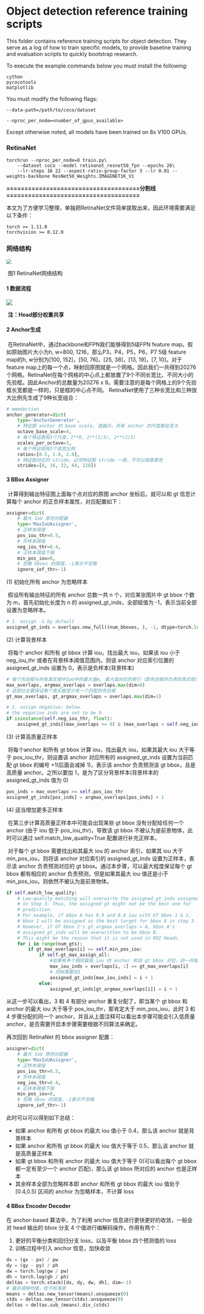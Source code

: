 # Object detection reference training scripts

This folder contains reference training scripts for object detection.
They serve as a log of how to train specific models, to provide baseline
training and evaluation scripts to quickly bootstrap research.

To execute the example commands below you must install the following:

```
cython
pycocotools
matplotlib
```

You must modify the following flags:

`--data-path=/path/to/coco/dataset`

`--nproc_per_node=<number_of_gpus_available>`

Except otherwise noted, all models have been trained on 8x V100 GPUs. 


### RetinaNet
```
torchrun --nproc_per_node=8 train.py\
    --dataset coco --model retinanet_resnet50_fpn --epochs 26\
    --lr-steps 16 22 --aspect-ratio-group-factor 3 --lr 0.01 --weights-backbone ResNet50_Weights.IMAGENET1K_V1
```



**=====================================分割线=====================================**



本文为了方便学习整理，单独把RetinaNet文件简单提取出来，因此环境需要满足以下条件：

```
torch >= 1.11.0
torchvision >= 0.12.0
```

### 网络结构
<img src="../files/retinanet.png" style="zoom:80%;" />



​																												图1 RetinaNet网络结构



#### 1 数据流程

<img src="../files/retinanet.svg" style="zoom:100%;" />

​	**注：Head部分权重共享**



#### 2 Anchor生成

​		在RetinaNet中，通过backbone和FPN我们能够得到5级FPN feature map。假如原始图片大小为h, w=800, 1216，那么P3，P4，P5，P6，P7 5级 feature map的h, w分别为[100, 152]，[50, 76]，[25, 38]，[13, 19]，[7, 10]。对于feature map上的每一个点，映射回原图就是一个网格。因此我们一共得到20276个网格。RetinaNet在每个网格的中心点上都放置了9个不同长宽比、不同大小的先验框。因此Anchor的总数量为20276 x 9。需要注意的是每个网格上的9个先验框长宽都是一样的，只是框的中心点不同。 RetinaNet使用了三种长宽比和三种放大比例先生成了9种长宽组合：

```python
# mmmdection
anchor_generator=dict(
    type='AnchorGenerator',
    # 特征图 anchor 的 base scale, 值越大，所有 anchor 的尺度都会变大
    octave_base_scale=4,
    # 每个特征图有3个尺度，2**0, 2**(1/3), 2**(2/3)
    scales_per_octave=3,
    # 每个特征图有3个高宽比例
    ratios=[0.5, 1.0, 2.0],
    # 特征图对应的 stride，必须特征图 stride 一致，不可以随意更改
    strides=[8, 16, 32, 64, 128])
```



#### 3 BBox Assigner

​		计算得到输出特征图上面每个点对应的原图 anchor 坐标后，就可以和 gt 信息计算每个 anchor 的正负样本属性，对应配置如下：

```python
assigner=dict(
    # 最大 IoU 原则分配器
    type='MaxIoUAssigner',
    # 正样本阈值
    pos_iou_thr=0.5,
    # 负样本阈值
    neg_iou_thr=0.4,
    # 正样本阈值下限
    min_pos_iou=0,
    # 忽略 bboes 的阈值，-1表示不忽略
    ignore_iof_thr=-1)
```

(1) 初始化所有 anchor 为忽略样本

​		假设所有输出特征的所有 anchor 总数一共 n 个，对应某张图片中 gt bbox 个数为 m，首先初始化长度为 n 的 assigned_gt_inds，全部赋值为 -1，表示当前全部设置为忽略样本。

```python
# 1. assign -1 by default
assigned_gt_inds = overlaps.new_full((num_bboxes, ), -1, dtype=torch.long)
```

(2) 计算背景样本

​		将每个 anchor 和所有 gt bbox 计算 iou，找出最大 iou，如果该 iou 小于 neg_iou_thr 或者在背景样本阈值范围内，则该 anchor 对应索引位置的 assigned_gt_inds 设置为 0，表示是负样本(背景样本)

```python
# 每个先验框与所有真实框中IoU中的最大值m, 最大值对应的索引（即先验框所负责的真实框）
max_overlaps, argmax_overlaps = overlaps.max(dim=0)
# 这部分主要保证每个真实框至少有一个匹配的先验框
gt_max_overlaps, gt_argmax_overlaps = overlaps.max(dim=1)

# 2. assign negative: below
# the negative inds are set to be 0
if isinstance(self.neg_iou_thr, float):
    assigned_gt_inds[(max_overlaps >= 0) & (max_overlaps < self.neg_iou_thr)] = 0
```

(3) 计算高质量正样本

​		将每个anchor 和所有 gt bbox 计算 iou，找出最大 iou，如果其最大 iou 大于等于 pos_iou_thr，则设置该 anchor 对应所有的 assigned_gt_inds 设置为当前匹配 gt bbox 的编号 +1(后面会减掉 1)，表示该 anchor 负责预测该 gt bbox，且是高质量 anchor。之所以要加 1，是为了区分背景样本(背景样本的 assigned_gt_inds 值为 0)

```python
pos_inds = max_overlaps >= self.pos_iou_thr
assigned_gt_inds[pos_inds] = argmax_overlaps[pos_inds] + 1
```

(4) 适当增加更多正样本

​		在第三步计算高质量正样本中可能会出现某些 gt bbox 没有分配给任何一个 anchor (由于 iou 低于 pos_iou_thr)，导致该 gt bbox 不被认为是前景物体，此时可以通过 self.match_low_quality=True 配置进行补充正样本。

​		对于每个 gt bbox 需要找出和其最大 iou 的 anchor 索引，如果其 iou 大于 min_pos_iou，则将该 anchor 对应索引的 assigned_gt_inds 设置为正样本，表示该 anchor 负责预测对应的 gt bbox。通过本步骤，可以最大程度保证每个 gt bbox 都有相应的 anchor 负责预测，但是如果其最大 iou 值还是小于 min_pos_iou，则依然不被认为是前景物体。

```python
if self.match_low_quality:
    # Low-quality matching will overwirte the assigned_gt_inds assigned
    # in Step 3. Thus, the assigned gt might not be the best one for
    # prediction.
    # For example, if bbox A has 0.9 and 0.8 iou with GT bbox 1 & 2,
    # bbox 1 will be assigned as the best target for bbox A in step 3.
    # However, if GT bbox 2's gt_argmax_overlaps = A, bbox A's
    # assigned_gt_inds will be overwritten to be bbox B.
    # This might be the reason that it is not used in ROI Heads.
    for i in range(num_gts):
        if gt_max_overlaps[i] >= self.min_pos_iou:
            if self.gt_max_assign_all:
                #如果有多个相同最高 iou 的 anchor 和该 gt bbox 对应，则一并赋值
                max_iou_inds = overlaps[i, :] == gt_max_overlaps[i]
                # 同样需要加1
                assigned_gt_inds[max_iou_inds] = i + 1
            else:
                assigned_gt_inds[gt_argmax_overlaps[i]] = i + 1
```

从这一步可以看出，3 和 4 有部分 anchor 重复分配了，即当某个 gt bbox 和 anchor 的最大 iou 大于等于 pos_iou_thr，那肯定大于 min_pos_iou，此时 3 和 4 步骤分配的同一个 anchor，并且从上面注释可以看出本步骤可能会引入低质量 anchor，是否需要开启本步骤需要根据不同算法来确定。

再次回到 RetinaNet 的 bbox assigner 配置：

```python
assigner=dict(
    # 最大 IoU 原则分配器
    type='MaxIoUAssigner',
    # 正样本阈值
    pos_iou_thr=0.5,
    # 负样本阈值
    neg_iou_thr=0.4,
    # 正样本阈值下限
    min_pos_iou=0,
    # 忽略 bbox 的阈值，-1表示不忽略
    ignore_iof_thr=-1)
```

此时可以可以得到如下总结：

* 如果 anchor 和所有 gt bbox 的最大 iou 值小于 0.4，那么该 anchor 就是背景样本
* 如果 anchor 和所有 gt bbox 的最大 iou 值大于等于 0.5，那么该 anchor 就是高质量正样本
* 如果 gt bbox 和所有 anchor 的最大 iou 值大于等于 0(可以看出每个 gt bbox 都一定有至少一个 anchor 匹配)，那么该 gt bbox 所对应的 anchor 也是正样本
* 其余样本全部为忽略样本即 anchor 和所有 gt bbox 的最大 iou 值处于 [0.4,0.5) 区间的 anchor 为忽略样本，不计算 loss



#### 4 BBox Encoder Decoder

在 anchor-based 算法中，为了利用 anchor 信息进行更快更好的收敛，一般会对 head 输出的 bbox 分支 4 个值进行编解码操作，作用有两个：

1. 更好的平衡分类和回归分支 loss，以及平衡 bbox 四个预测值的 loss
2. 训练过程中引入 anchor 信息，加快收敛

```python
dx = (gx - px) / pw
dy = (gy - py) / ph
dw = torch.log(gw / pw)
dh = torch.log(gh / ph)
deltas = torch.stack([dx, dy, dw, dh], dim=-1)
# 最后减掉均值，处于标准差
means = deltas.new_tensor(means).unsqueeze(0)
stds = deltas.new_tensor(stds).unsqueeze(0)
deltas = deltas.sub_(means).div_(stds)
```

